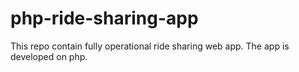 # php-ride-sharing-app
This repo contain fully operational ride sharing web app. The app is developed on php.
